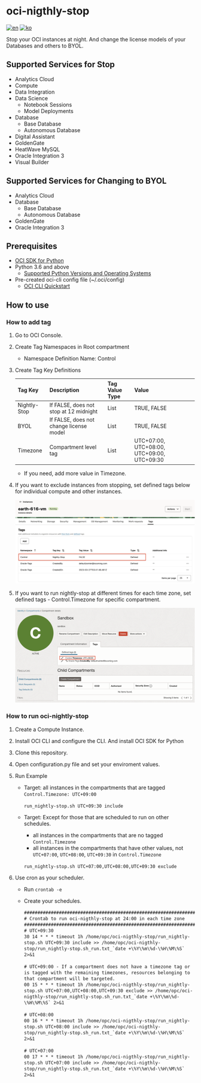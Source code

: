 # oci-nigthly-stop
[![en](https://img.shields.io/badge/lang-en-red.svg)](https://github.com/TheKoguryo/oci-nigthly-stop/blob/master/README.md)
[![ko](https://img.shields.io/badge/lang-ko-blue.svg)](https://github.com/TheKoguryo/oci-nigthly-stop/blob/master/README.ko.md)

Stop your OCI instances at night.
And change the license models of your Databases and others to BYOL.

## Supported Services for Stop
- Analytics Cloud
- Compute
- Data Integration
- Data Science
    * Notebook Sessions
    * Model Deployments
- Database
    * Base Database
    * Autonomous Database
- Digital Assistant
- GoldenGate
- HeatWave MySQL
- Oracle Integration 3
- Visual Builder

## Supported Services for Changing to BYOL 
- Analytics Cloud
- Database
    * Base Database
    * Autonomous Database
- GoldenGate  
- Oracle Integration 3


## Prerequisites
- [OCI SDK for Python](https://docs.oracle.com/en-us/iaas/Content/API/SDKDocs/pythonsdk.htm#SDK_for_Python)
- Python 3.6 and above
    * [Supported Python Versions and Operating Systems](https://docs.oracle.com/en-us/iaas/Content/API/SDKDocs/pythonsdk.htm#pythonsdk_topic-supported_python_versions__SupportedPythonVersionsandOperatingSystems)
- Pre-created oci-cli config file (~/.oci/config)
    * [OCI CLI Quickstart](https://docs.oracle.com/en-us/iaas/Content/API/SDKDocs/cliinstall.htm)

## How to use

### How to add tag

1. Go to OCI Console.

2. Create Tag Namespaces in Root compartment

    - Namespace Definition Name: Control

3. Create Tag Key Definitions

    |Tag Key     |Description                             | Tag Value Type|Value                                     |
    |------------|----------------------------------------|---------------|------------------------------------------|
    |Nightly-Stop|If FALSE, does not stop at 12 midnight  | List          |TRUE, FALSE                               |
    |BYOL        |If FALSE, does not change license model | List          |TRUE, FALSE                               |
    |Timezone    |Compartment level tag                   | List          |UTC+07:00, UTC+08:00, UTC+09:00, UTC+09:30|

    - If you need, add more value in Timezone.

4. If you want to exclude instances from stopping, set defined tags below for individual compute and other instances.

    ![Control.Nightly-Stop: FALSE](images/tag_nigthly-stop_false.png)

5. If you want to run nightly-stop at different times for each time zone, set defined tags - Control.Timezone for specific compartment.

    ![Control.Timezone: UTC+09:00](images/tag_timezone_in_compartment_level.png)

### How to run oci-nightly-stop

1. Create a Compute Instance.

2. Install OCI CLI and configure the CLI. And install OCI SDK for Python

3. Clone this repository.

4. Open configuration.py file and set your enviroment values.

5. Run Example

    - Target: all instances in the compartments that are tagged `Control.Timezone: UTC+09:00`

        ```run_nightly-stop.sh UTC+09:30 include```

    - Target: Except for those that are scheduled to run on other schedules.

        * all instances in the compartments that are no tagged `Control.Timezone`
        * all instances in the compartments that have other values, not `UTC+07:00`, `UTC+08:00`, `UTC+09:30` in `Control.Timezone`

        ```run_nightly-stop.sh UTC+07:00,UTC+08:00,UTC+09:30 exclude```

6. Use cron as your scheduler.

    - Run `crontab -e`

    - Create your schedules.

        ```
        ###############################################################################
        # Crontab to run oci-nigthly-stop at 24:00 in each time zone
        ###############################################################################
        # UTC+09:30
        30 14 * * * timeout 1h /home/opc/oci-nigthly-stop/run_nightly-stop.sh UTC+09:30 include >> /home/opc/oci-nigthly-stop/run_nightly-stop.sh_run.txt_`date +\%Y\%m\%d-\%H\%M\%S` 2>&1 

        # UTC+09:00 - If a compartment does not have a timezone tag or is tagged with the remaining timezones, resources belonging to that compartment will be targeted.
        00 15 * * * timeout 1h /home/opc/oci-nigthly-stop/run_nightly-stop.sh UTC+07:00,UTC+08:00,UTC+09:30 exclude >> /home/opc/oci-nigthly-stop/run_nightly-stop.sh_run.txt_`date +\%Y\%m\%d-\%H\%M\%S` 2>&1
        
        # UTC+08:00
        00 16 * * * timeout 1h /home/opc/oci-nigthly-stop/run_nightly-stop.sh UTC+08:00 include >> /home/opc/oci-nigthly-stop/run_nightly-stop.sh_run.txt_`date +\%Y\%m\%d-\%H\%M\%S` 2>&1   
        
        # UTC+07:00
        00 17 * * * timeout 1h /home/opc/oci-nigthly-stop/run_nightly-stop.sh UTC+07:00 include >> /home/opc/oci-nigthly-stop/run_nightly-stop.sh_run.txt_`date +\%Y\%m\%d-\%H\%M\%S` 2>&1                 
       
        ```
